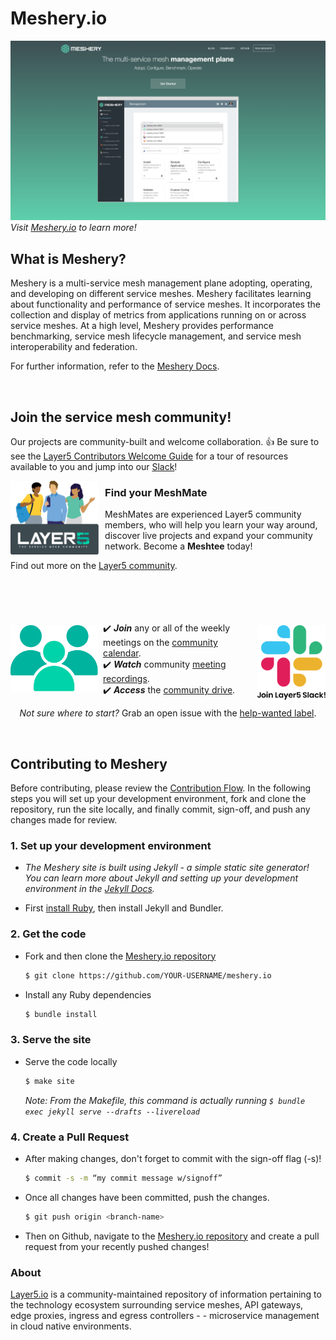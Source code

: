 # Meshery.io

![Meshery.io website screenshot](images/mesheryio_screenshot.png)
*Visit [Meshery.io](https://meshery.io/) to learn more!*

## What is Meshery?
Meshery is a multi-service mesh management plane adopting, operating, and developing on different service meshes. Meshery facilitates learning about functionality and performance of service meshes. It incorporates the collection and display of metrics from applications running on or across service meshes. At a high level, Meshery provides performance benchmarking, service mesh lifecycle management, and service mesh interoperability and federation.

For further information, refer to the [Meshery Docs](https://meshery.layer5.io/docs/).


<div>&nbsp;</div>

## Join the service mesh community!

<a name="contributing"></a><a name="community"></a>
Our projects are community-built and welcome collaboration. 👍 Be sure to see the <a href="https://docs.google.com/document/d/17OPtDE_rdnPQxmk2Kauhm3GwXF1R5dZ3Cj8qZLKdo5E/edit">Layer5 Contributors Welcome Guide</a> for a tour of resources available to you and jump into our <a href="http://slack.layer5.io">Slack</a>!

<p style="clear:both;">
<a href ="https://layer5.io/community"><img alt="MeshMates" src="images/logos/Layer5-MeshMentors.png" style="margin-right:10px; margin-bottom:7px;" width="28%" align="left" /></a>
<h3>Find your MeshMate</h3>

<p>MeshMates are experienced Layer5 community members, who will help you learn your way around, discover live projects and expand your community network. 
Become a <b>Meshtee</b> today!</p>

Find out more on the <a href="https://layer5.io/community#meshmate">Layer5 community</a>. <br />
<br /><br /><br /><br />
</p>

<a href="https://meshery.io/community"><img alt="Layer5 Service Mesh Community" src="images/social/slack-128.png" style="margin-left:10px;padding-top:5px;" width="110px" align="right" /></a>

<a href="http://slack.layer5.io"><img alt="Layer5 Service Mesh Community" src="images/social/community.png" style="margin-right:8px;padding-top:5px;" width="140px" align="left" /></a>

<p>
✔️ <em><strong>Join</strong></em> any or all of the weekly meetings on the <a href="https://calendar.google.com/calendar/b/1?cid=bGF5ZXI1LmlvX2VoMmFhOWRwZjFnNDBlbHZvYzc2MmpucGhzQGdyb3VwLmNhbGVuZGFyLmdvb2dsZS5jb20">community calendar</a>.<br />
✔️ <em><strong>Watch</strong></em> community <a href="https://www.youtube.com/playlist?list=PL3A-A6hPO2IMPPqVjuzgqNU5xwnFFn3n0">meeting recordings</a>.<br />
✔️ <em><strong>Access</strong></em> the <a href="https://drive.google.com/drive/u/4/folders/0ABH8aabN4WAKUk9PVA">community drive</a>.<br />
</p>
<p align="center">
<i>Not sure where to start?</i> Grab an open issue with the <a href="https://github.com/issues?utf8=✓&q=is%3Aopen+is%3Aissue+archived%3Afalse+org%3Alayer5io+label%3A%22help+wanted%22+">help-wanted label</a>.
</p>

<div>&nbsp;</div>

## Contributing to Meshery

Before contributing, please review the [Contribution Flow](https://github.com/layer5io/meshery/blob/master/CONTRIBUTING.md). In the following steps you will set up your development environment, fork and clone the repository, run the site locally, and finally commit, sign-off, and push any changes made for review.

### 1. Set up your development environment

* *The Meshery site is built using Jekyll - a simple static site generator! You can learn more about Jekyll and setting up your development environment in the [Jekyll Docs](https://jekyllrb.com/docs/).*

* First [install Ruby](https://jekyllrb.com/docs/installation/), then install Jekyll and Bundler.

### 2. Get the code

* Fork and then clone the [Meshery.io repository](https://github.com/layer5io/meshery.io)
  ```bash
  $ git clone https://github.com/YOUR-USERNAME/meshery.io
  ```
* Install any Ruby dependencies
  ```bash
  $ bundle install
  ```

### 3. Serve the site

* Serve the code locally
  ```bash
  $ make site
  ```
  *Note: From the Makefile, this command is actually running `$ bundle exec jekyll serve --drafts --livereload`*

### 4. Create a Pull Request

* After making changes, don't forget to commit with the sign-off flag (-s)!
  ```bash
  $ commit -s -m “my commit message w/signoff”
  ```
* Once all changes have been committed, push the changes.
  ```bash
  $ git push origin <branch-name>
  ```
* Then on Github, navigate to the [Meshery.io repository](https://github.com/layer5io/meshery.io) and create a pull request from your recently pushed changes!

### About

[Layer5.io](https://layer5.io) is a community-maintained repository of information pertaining to the technology ecosystem surrounding service meshes, API gateways, edge proxies, ingress and egress controllers - - microservice management in cloud native environments. 
